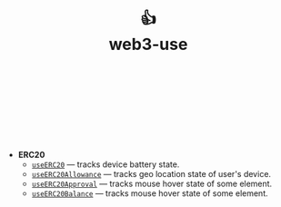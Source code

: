 <div align="center">
  <h1>
    <br/>
    <br/>
    👍
    <br />
    web3-use
    <br />
    <br />
    <br />
    <br />
  </h1>
</div>

<br />
<br />

- **ERC20**
  - [`useERC20`](./docs/useERC20.md) &mdash; tracks device battery state.
  - [`useERC20Allowance`](./docs/useERC20Allowance.md) &mdash; tracks geo location state of user's device.
  - [`useERC20Approval`](./docs/useERC20Approval.md) &mdash; tracks mouse hover state of some element.
  - [`useERC20Balance`](./docs/useERC20Balance.md) &mdash; tracks mouse hover state of some element.
